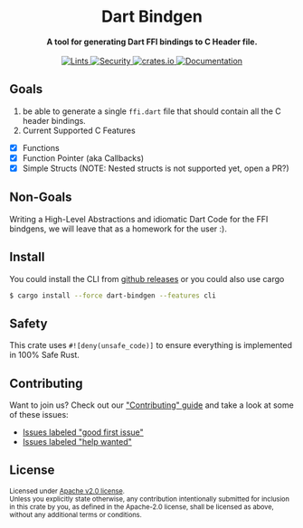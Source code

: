 <h1 align="center">Dart Bindgen</h1>
<div align="center">
  <strong>
        A tool for generating Dart FFI bindings to C Header file.
  </strong>

</div>

<br />

<div align="center">
  <a href="https://github.com/sunshine-protocol/dart-bindgen">
    <img src="https://github.com/sunshine-protocol/dart-bindgen/workflows/Nightly%20lints/badge.svg"
      alt="Lints" />
  </a>
   <a href="https://github.com/sunshine-protocol/dart-bindgen">
    <img src="https://github.com/sunshine-protocol/dart-bindgen/workflows/Security%20audit/badge.svg"
      alt="Security" />
  </a>
  <a href="https://crates.io/crates/dart-bindgen">
    <img src="https://img.shields.io/crates/v/dart-bindgen.svg"
      alt="crates.io" />
  </a>
  <a href="https://docs.rs/dart-bindgen">
    <img src="https://docs.rs/dart-bindgen/badge.svg"
      alt="Documentation" />
  </a>
</div>

## Goals

1. be able to generate a single `ffi.dart` file that should contain all the C header bindings.
2. Current Supported C Features

- [x] Functions
- [x] Function Pointer (aka Callbacks)
- [x] Simple Structs (NOTE: Nested structs is not supported yet, open a PR?)

## Non-Goals

Writing a High-Level Abstractions and idiomatic Dart Code for the FFI bindgens, we will leave that as a homework for the user :).

## Install

You could install the CLI from [github releases]() or you could also use cargo

```bash
$ cargo install --force dart-bindgen --features cli
```

## Safety

This crate uses `#![deny(unsafe_code)]` to ensure everything is implemented in
100% Safe Rust.

## Contributing

Want to join us? Check out our ["Contributing" guide][contributing] and take a
look at some of these issues:

- [Issues labeled "good first issue"][good-first-issue]
- [Issues labeled "help wanted"][help-wanted]

[contributing]: https://github.com/sunshine-protocol/dart-bindgen/blob/master/.github/CONTRIBUTING.md
[good-first-issue]: https://github.com/sunshine-protocol/dart-bindgen/labels/good%20first%20issue
[help-wanted]: https://github.com/sunshine-protocol/dart-bindgen/labels/help%20wanted

## License

<sup>
Licensed under <a href="LICENSE">Apache v2.0 license</a>.
</sup>

<br/>

<sub>
Unless you explicitly state otherwise, any contribution intentionally submitted
for inclusion in this crate by you, as defined in the Apache-2.0 license, shall
be licensed as above, without any additional terms or conditions.
</sub>
